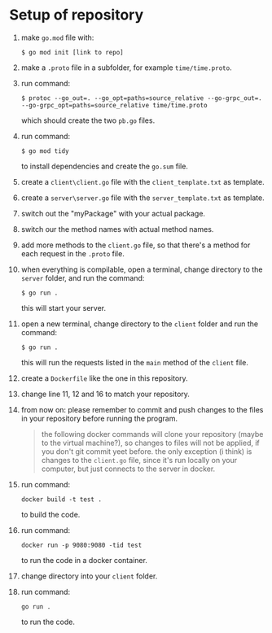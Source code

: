 # Setup of repository

1. make ``go.mod`` file with:

    ``$ go mod init [link to repo]``

2. make a ``.proto`` file in a subfolder, for example ``time/time.proto``.
3. run command:

    ``$ protoc --go_out=. --go_opt=paths=source_relative --go-grpc_out=. --go-grpc_opt=paths=source_relative time/time.proto``

    which should create the two ``pb.go`` files.
4. run command:

    ``$ go mod tidy``

    to install dependencies and create the ``go.sum`` file.
5. create a ``client\client.go`` file with the ``client_template.txt`` as template.
6. create a ``server\server.go`` file with the ``server_template.txt`` as template.
7. switch out the "myPackage" with your actual package.
8. switch our the method names with actual method names.
9. add more methods to the ``client.go`` file, so that there's a method for each request in the ``.proto`` file.
10. when everything is compilable, open a terminal, change directory to the ``server`` folder, and run the command:

    ``$ go run .``

    this will start your server.
11. open a new terminal, change directory to the ``client`` folder and run the command:

    ``$ go run .``

    this will run the requests listed in the ``main`` method of the ``client`` file.
12. create a ``Dockerfile`` like the one in this repository.
13. change line 11, 12 and 16 to match your repository.
14. from now on: please remember to commit and push changes to the files in your repository before running the program.
    > the following docker commands will clone your repository (maybe to the virtual machine?), so changes to files will not be applied, if you don't git commit yeet before.
    > the only exception (i think) is changes to the ``client.go`` file, since it's run locally on your computer, but just connects to the server in docker.
15. run command:

    ``docker build -t test .``

    to build the code.
16. run command:

    ``docker run -p 9080:9080 -tid test``

    to run the code in a docker container.
17. change directory into your ``client`` folder.
18. run command:

    ``go run .``

    to run the code.
